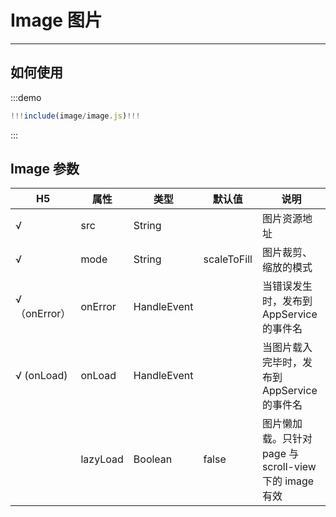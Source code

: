 # Image 图片

---

## 如何使用

:::demo

```jsx
!!!include(image/image.js)!!!
```

:::

## Image 参数

|       H5       | 属性     | 类型        | 默认值      | 说明                                                   |
| ------------ | -------- | ----------- | ----------- | ------------------------------------------------------ |
| √            | src      | String      |             | 图片资源地址                                           |
| √            | mode     | String      | scaleToFill | 图片裁剪、缩放的模式                                   |
| √（onError） | onError  | HandleEvent |             | 当错误发生时，发布到 AppService 的事件名               |
| √ (onLoad)   | onLoad   | HandleEvent |             | 当图片载入完毕时，发布到 AppService 的事件名           |
|              | lazyLoad | Boolean     | false       | 图片懒加载。只针对 page 与 scroll-view 下的 image 有效 |
